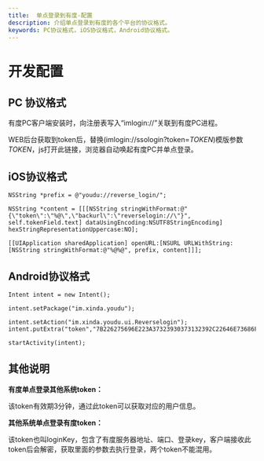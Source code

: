```yaml
---
title:  单点登录到有度-配置
description: 介绍单点登录到有度的各个平台的协议格式。
keywords: PC协议格式，iOS协议格式，Android协议格式。
---
```


# 开发配置

## PC 协议格式

有度PC客户端安装时，向注册表写入“imlogin://”关联到有度PC进程。

WEB后台获取到token后，替换(imlogin://ssologin?token=$TOKEN$)模版参数$TOKEN$，js打开此链接，浏览器自动唤起有度PC并单点登录。

## iOS协议格式

```
NSString *prefix = @"youdu://reverse_login/";

NSString *content = [[[NSString stringWithFormat:@"{\"token\":\"%@\",\"backurl\":\"reverselogin://\"}", self.tokenField.text] dataUsingEncoding:NSUTF8StringEncoding] hexStringRepresentationUppercase:NO];

[[UIApplication sharedApplication] openURL:[NSURL URLWithString:[NSString stringWithFormat:@"%@%@", prefix, content]]];
```

## Android协议格式

```
Intent intent = new Intent();

intent.setPackage("im.xinda.youdu");

intent.setAction("im.xinda.youdu.ui.Reverselogin");     intent.putExtra("token","7B226275696E223A37323930373132392C22646E73686F7374223A22222C22646E73706F7274223A38302C226C6F67696E6B6579223A22736466736466736466227D");

startActivity(intent);
```

## 其他说明

**有度单点登录其他系统token：**

该token有效期3分钟，通过此token可以获取对应的用户信息。

**其他系统单点登录有度token：**

该token也叫loginKey，包含了有度服务器地址、端口、登录key，客户端接收此token后会解密，获取里面的参数去执行登录，两个token不能混用。